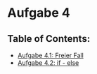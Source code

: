 # Aufgabe 4

## Table of Contents:

- [Aufgabe 4.1: Freier Fall](Freier%20Fall)
- [Aufgabe 4.2: if - else](if%20else)
